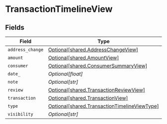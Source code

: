 # TransactionTimelineView


## Fields

| Field                                                                                                  | Type                                                                                                   | Required                                                                                               | Description                                                                                            |
| ------------------------------------------------------------------------------------------------------ | ------------------------------------------------------------------------------------------------------ | ------------------------------------------------------------------------------------------------------ | ------------------------------------------------------------------------------------------------------ |
| `address_change`                                                                                       | [Optional[shared.AddressChangeView]](undefined/models/shared/addresschangeview.md)                     | :heavy_minus_sign:                                                                                     | N/A                                                                                                    |
| `amount`                                                                                               | [Optional[shared.AmountView]](undefined/models/shared/amountview.md)                                   | :heavy_minus_sign:                                                                                     | N/A                                                                                                    |
| `consumer`                                                                                             | [Optional[shared.ConsumerSummaryView]](undefined/models/shared/consumersummaryview.md)                 | :heavy_minus_sign:                                                                                     | N/A                                                                                                    |
| `date_`                                                                                                | *Optional[float]*                                                                                      | :heavy_minus_sign:                                                                                     | N/A                                                                                                    |
| `note`                                                                                                 | *Optional[str]*                                                                                        | :heavy_minus_sign:                                                                                     | N/A                                                                                                    |
| `review`                                                                                               | [Optional[shared.TransactionReviewView]](undefined/models/shared/transactionreviewview.md)             | :heavy_minus_sign:                                                                                     | N/A                                                                                                    |
| `transaction`                                                                                          | [Optional[shared.TransactionView]](undefined/models/shared/transactionview.md)                         | :heavy_minus_sign:                                                                                     | N/A                                                                                                    |
| `type`                                                                                                 | [Optional[shared.TransactionTimelineViewType]](undefined/models/shared/transactiontimelineviewtype.md) | :heavy_minus_sign:                                                                                     | N/A                                                                                                    |
| `visibility`                                                                                           | *Optional[str]*                                                                                        | :heavy_minus_sign:                                                                                     | N/A                                                                                                    |